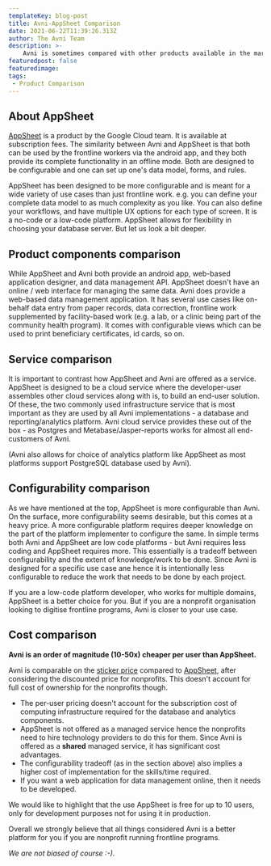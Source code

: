 ```yaml
---
templateKey: blog-post
title: Avni-AppSheet Comparison
date: 2021-06-22T11:39:26.313Z
author: The Avni Team
description: >-
    Avni is sometimes compared with other products available in the market and nonprofit organisations are interested in know why they should choose Avni. Hence, this is the first in series of posts where we discuss how Avni compares with these options - in the context of the frontline social/development programs done by nonprofit organisations. In this blog, we cover **Avni's comparison with AppSheet**. We have left out the virtues of open source from the scope of these posts.
featuredpost: false
featuredimage: 
tags:
 - Product Comparison
---
```


About AppSheet
------------------------------------------------------------

<a href="https://www.appsheet.com/" target="_blank">AppSheet</a> is a product by the Google Cloud team. It is available at subscription fees. The similarity between Avni and AppSheet is that both can be used by the frontline workers via the android app, and they both provide its complete functionality in an offline mode. Both are designed to be configurable and one can set up one's data model, forms, and rules.

AppSheet has been designed to be more configurable and is meant for a wide variety of use cases than just frontline work. e.g. you can define your complete data model to as much complexity as you like. You can also define your workflows, and have multiple UX options for each type of screen. It is a no-code or a low-code platform. AppSheet allows for flexibility in choosing your database server. But let us look a bit deeper.


Product components comparison
------------------------------------------------------------
While AppSheet and Avni both provide an android app, web-based application designer, and data management API. AppSheet doesn't have an online / web interface for managing the same data. Avni does provide a web-based data management application. It has several use cases like on-behalf data entry from paper records, data correction, frontline work supplemented by facility-based work (e.g. a lab, or a clinic being part of the community health program). It comes with configurable views which can be used to print beneficiary certificates, id cards, so on.


Service comparison
------------------------------------------------------------
It is important to contrast how AppSheet and Avni are offered as a service. AppSheet is designed to be a cloud service where the developer-user assembles other cloud services along with is, to build an end-user solution. Of these, the two commonly used infrastructure service that is most important as they are used by all Avni implementations - a database and reporting/analytics platform. Avni cloud service provides these out of the box - as Postgres and Metabase/Jasper-reports works for almost all end-customers of Avni.

(Avni also allows for choice of analytics platform like AppSheet as most platforms support PostgreSQL database used by Avni).


Configurability comparison
------------------------------------------------------------
As we have mentioned at the top, AppSheet is more configurable than Avni. On the surface, more configurability seems desirable, but this comes at a heavy price. A more configurable platform requires deeper knowledge on the part of the platform implementer to configure the same. In simple terms both Avni and AppSheet are low code platforms - but Avni requires less coding and AppSheet requires more. This essentially is a tradeoff between configurability and the extent of knowledge/work to be done. Since Avni is designed for a specific use case ane hence it is intentionally less configurable to reduce the work that needs to be done by each project.

If you are a low-code platform developer, who works for multiple domains, AppSheet is a better choice for you. But if you are a nonprofit organisation looking to digitise frontline programs, Avni is closer to your use case.


Cost comparison
------------------------------------------------------------
**Avni is an order of magnitude (10-50x) cheaper per user than AppSheet.**

Avni is comparable on the <a href="https://avniproject.org/pricing" target="_blank">sticker price</a> compared to <a href="https://solutions.appsheet.com/pricing" target="_blank">AppSheet</a>, after considering the discounted price for nonprofits. This doesn't account for full cost of ownership for the nonprofits though.

- The per-user pricing doesn't account for the subscription cost of computing infrastructure required for the database and analytics components.
- AppSheet is not offered as a managed service hence the nonprofits need to hire technology providers to do this for them. Since Avni is offered as a **shared** managed service, it has significant cost advantages.
- The configurability tradeoff (as in the section above) also implies a higher cost of implementation for the skills/time required.
- If you want a web application for data management online, then it needs to be developed.

We would like to highlight that the use AppSheet is free for up to 10 users, only for development purposes not for using it in production.

Overall we strongly believe that all things considered Avni is a better platform for you if you are nonprofit running frontline programs.

*We are not biased of course :-).*
